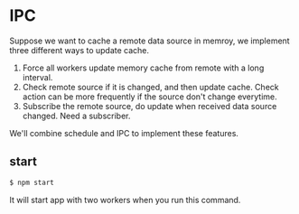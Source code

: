 # IPC

Suppose we want to cache a remote data source in memroy, we implement three different ways to update cache.

1. Force all workers update memory cache from remote with a long interval.
2. Check remote source if it is changed, and then update cache. Check action can be more frequently if the source don't change everytime.
3. Subscribe the remote source, do update when received data source changed. Need a subscriber.

We'll combine schedule and IPC to implement these features.

## start

```bash
$ npm start
```

It will start app with two workers when you run this command.
